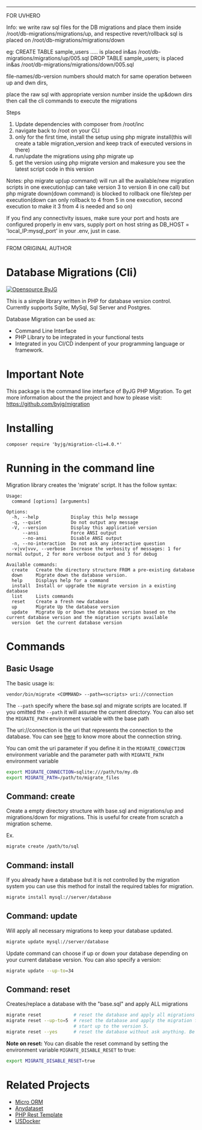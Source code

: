 -------
FOR UVHERO

Info: we write raw sql files for the DB migrations and place them inside /root/db-migrations/migrations/up, and respective revert/rollback sql is placed on /root/db-migrations/migrations/down

eg: 
CREATE TABLE sample_users ..... is placed in&as /root/db-migrations/migrations/up/005.sql
DROP TABLE sample_users; is placed in&as /root/db-migrations/migrations/down/005.sql

file-names/db-version numbers should match for same operation between up and dwn dirs, 

place the raw sql with appropriate version number inside the up&down dirs then call the cli commands to execute the migrations

Steps
1. Update dependencies with composer from /root/inc
2. navigate back to /root on your CLI
3. only for the first time, install the setup using php migrate install(this will create a table migration_version and keep track of executed versions in there)
4. run/update the migrations using php migrate up
5. get the version using php migrate version and makesure you see the latest script code in this version

Notes: php migrate up(up command) will run all the available/new migration scripts in one execution(up can take version 3 to version 8 in one call) but php migrate down(down command) is blocked to rollback one file/step per execution(down can only rollback to 4 from 5 in one execution, second execution to make it 3 from 4 is needed and so on)

If you find any connectivity issues, make sure your port and hosts are configured properly in env vars, supply port on host string as DB_HOST = 'local_IP:mysql_port' in your .env, just in case.



-------
FROM ORIGINAL AUTHOR


# Database Migrations (Cli)

[![Opensource ByJG](https://img.shields.io/badge/opensource-byjg.com-brightgreen.svg)](http://opensource.byjg.com)

This is a simple library written in PHP for database version control. Currently supports Sqlite, MySql, Sql Server and Postgres.

Database Migration can be used as:
  - Command Line Interface
  - PHP Library to be integrated in your functional tests
  - Integrated in you CI/CD indenpent of your programming language or framework.
  
# Important Note

This package is the command line interface of ByJG PHP Migration. 
To get more information about the the project and how to please visit:
https://github.com/byjg/migration


# Installing

```
composer require 'byjg/migration-cli=4.0.*'
```

# Running in the command line

Migration library creates the 'migrate' script. It has the follow syntax:

```
Usage:
  command [options] [arguments]

Options:
  -h, --help            Display this help message
  -q, --quiet           Do not output any message
  -V, --version         Display this application version
      --ansi            Force ANSI output
      --no-ansi         Disable ANSI output
  -n, --no-interaction  Do not ask any interactive question
  -v|vv|vvv, --verbose  Increase the verbosity of messages: 1 for normal output, 2 for more verbose output and 3 for debug

Available commands:
  create   Create the directory structure FROM a pre-existing database
  down     Migrate down the database version.
  help     Displays help for a command
  install  Install or upgrade the migrate version in a existing database
  list     Lists commands
  reset    Create a fresh new database
  up       Migrate Up the database version
  update   Migrate Up or Down the database version based on the current database version and the migration scripts available
  version  Get the current database version
```

# Commands

## Basic Usage

The basic usage is:

```text
vendor/bin/migrate <COMMAND> --path=<scripts> uri://connection
```

The `--path` specify where the base.sql and migrate scripts are located. 
If you omitted the `--path` it will assume the current directory. You can also
set the `MIGRATE_PATH` environment variable with the base path 

The uri://connection is the uri that represents the connection to the database. 
You can see [here](https://github.com/byjg/anydataset-db)
to know more about the connection string.

You can omit the uri parameter if you define it in the 
`MIGRATE_CONNECTION` environment variable and the parameter path with
`MIGRATE_PATH` environment variable

```bash
export MIGRATE_CONNECTION=sqlite:///path/to/my.db
export MIGRATE_PATH=/path/to/migrate_files
```
  
## Command: create

Create a empty directory structure with base.sql and migrations/up and migrations/down for migrations. This is
useful for create from scratch a migration scheme.

Ex.

```bash
migrate create /path/to/sql 
```

## Command: install 

If you already have a database but it is not controlled by the migration system you can use this method for 
install the required tables for migration.

```bash
migrate install mysql://server/database
```

## Command: update

Will apply all necessary migrations to keep your database updated.

```bash
migrate update mysql://server/database
```

Update command can choose if up or down your database depending on your current database version.
You can also specify a version: 

```bash
migrate update --up-to=34
``` 

## Command: reset

Creates/replace a database with the "base.sql" and apply ALL migrations

```bash
migrate reset            # reset the database and apply all migrations scripts.
migrate reset --up-to=5  # reset the database and apply the migration from the 
                         # start up to the version 5.
migrate reset --yes      # reset the database without ask anything. Be careful!!
```

**Note on reset:** You can disable the reset command by setting the environment variable 
`MIGRATE_DISABLE_RESET` to true:

```bash
export MIGRATE_DISABLE_RESET=true
```

# Related Projects

- [Micro ORM](https://github.com/byjg/micro-orm)
- [Anydataset](https://github.com/byjg/anydataset)
- [PHP Rest Template](https://github.com/byjg/php-rest-template)
- [USDocker](https://github.com/usdocker/usdocker)

